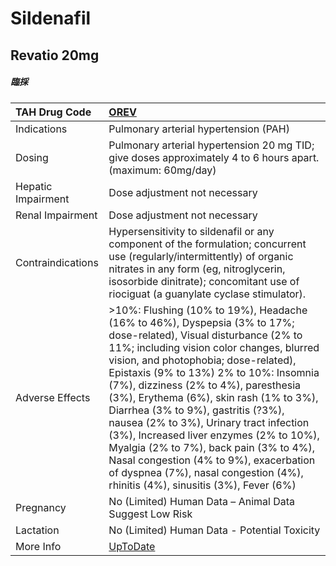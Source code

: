 # Sildenafil

## Revatio 20mg

##### 臨採

| TAH Drug Code      | [OREV](https://www.tahsda.org.tw/drugs/hissearch.php?drug_code=OREV)                                                                                                                                                                                                                                                                                                                                                                                                                                                                                                                                                                   |
|:-------------------|:---------------------------------------------------------------------------------------------------------------------------------------------------------------------------------------------------------------------------------------------------------------------------------------------------------------------------------------------------------------------------------------------------------------------------------------------------------------------------------------------------------------------------------------------------------------------------------------------------------------------------------------|
| Indications        | Pulmonary arterial hypertension (PAH)                                                                                                                                                                                                                                                                                                                                                                                                                                                                                                                                                                                                  |
| Dosing             | Pulmonary arterial hypertension 20 mg TID; give doses approximately 4 to 6 hours apart. (maximum: 60mg/day)                                                                                                                                                                                                                                                                                                                                                                                                                                                                                                                            |
| Hepatic Impairment | Dose adjustment not necessary                                                                                                                                                                                                                                                                                                                                                                                                                                                                                                                                                                                                          |
| Renal Impairment   | Dose adjustment not necessary                                                                                                                                                                                                                                                                                                                                                                                                                                                                                                                                                                                                          |
| Contraindications  | Hypersensitivity to sildenafil or any component of the formulation; concurrent use (regularly/intermittently) of organic nitrates in any form (eg, nitroglycerin, isosorbide dinitrate); concomitant use of riociguat (a guanylate cyclase stimulator).                                                                                                                                                                                                                                                                                                                                                                                |
| Adverse Effects    | >10%: Flushing (10% to 19%), Headache (16% to 46%), Dyspepsia (3% to 17%; dose-related), Visual disturbance (2% to 11%; including vision color changes, blurred vision, and photophobia; dose-related), Epistaxis (9% to 13%) 2% to 10%: Insomnia (7%), dizziness (2% to 4%), paresthesia (3%), Erythema (6%), skin rash (1% to 3%), Diarrhea (3% to 9%), gastritis (?3%), nausea (2% to 3%), Urinary tract infection (3%), Increased liver enzymes (2% to 10%), Myalgia (2% to 7%), back pain (3% to 4%), Nasal congestion (4% to 9%), exacerbation of dyspnea (7%), nasal congestion (4%), rhinitis (4%), sinusitis (3%), Fever (6%) |
| Pregnancy          | No (Limited) Human Data – Animal Data Suggest Low Risk                                                                                                                                                                                                                                                                                                                                                                                                                                                                                                                                                                                 |
| Lactation          | No (Limited) Human Data - Potential Toxicity                                                                                                                                                                                                                                                                                                                                                                                                                                                                                                                                                                                           |
| More Info          | [UpToDate](https://www.uptodate.com/contents/sildenafil-drug-information)                                                                                                                                                                                                                                                                                                                                                                                                                                                                                                                                                              |

